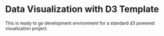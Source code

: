 Data Visualization with D3 Template
===================================

This is ready to go development environment for a standard d3 powered visualization project.

